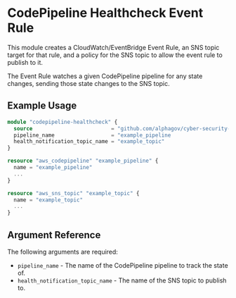 # CodePipeline Healthcheck Event Rule

This module creates a CloudWatch/EventBridge Event Rule, an SNS topic target for that rule, and a
policy for the SNS topic to allow the event rule to publish to it.

The Event Rule watches a given CodePipeline pipeline for any state changes, sending those state
changes to the SNS topic.

## Example Usage
```terraform
module "codepipeline-healthcheck" {
  source                         = "github.com/alphagov/cyber-security-shared-terraform-modules//codepipeline_healthcheck"
  pipeline_name                  = "example_pipeline
  health_notification_topic_name = "example_topic"
}

resource "aws_codepipeline" "example_pipeline" {
  name = "example_pipeline"
  ...
}

resource "aws_sns_topic" "example_topic" {
  name = "example_topic"
  ...
}
```

## Argument Reference
The following arguments are required:
- `pipeline_name` - The name of the CodePipeline pipeline to track the state of.
- `health_notification_topic_name` - The name of the SNS topic to publish to.
